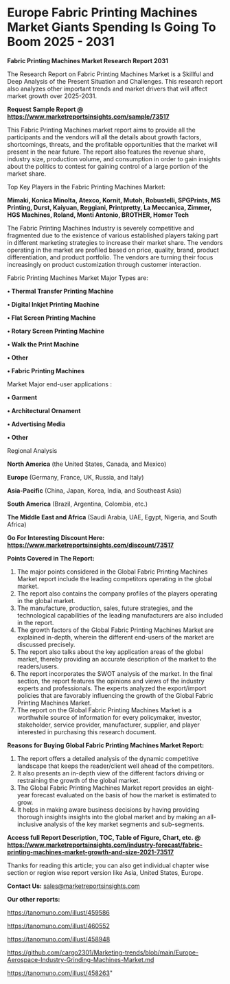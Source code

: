 # Europe Fabric Printing Machines Market Giants Spending Is Going To Boom 2025 - 2031

<strong>Fabric Printing Machines Market Research Report 2031</strong>

The Research Report on Fabric Printing Machines Market is a Skillful and Deep Analysis of the Present Situation and Challenges. This research report also analyzes other important trends and market drivers that will affect market growth over 2025-2031.

<strong>Request Sample Report @ <a href=https://www.marketreportsinsights.com/sample/73517>https://www.marketreportsinsights.com/sample/73517</a></strong>

This Fabric Printing Machines market report aims to provide all the participants and the vendors will all the details about growth factors, shortcomings, threats, and the profitable opportunities that the market will present in the near future. The report also features the revenue share, industry size, production volume, and consumption in order to gain insights about the politics to contest for gaining control of a large portion of the market share.

Top Key Players in the Fabric Printing Machines Market:

<strong>Mimaki, Konica Minolta, Atexco, Kornit, Mutoh, Robustelli, SPGPrints, MS Printing, Durst, Kaiyuan, Reggiani, Printpretty, La Meccanica, Zimmer, HGS Machines, Roland, Monti Antonio, BROTHER, Homer Tech</strong>

The Fabric Printing Machines Industry is severely competitive and fragmented due to the existence of various established players taking part in different marketing strategies to increase their market share. The vendors operating in the market are profiled based on price, quality, brand, product differentiation, and product portfolio. The vendors are turning their focus increasingly on product customization through customer interaction.

Fabric Printing Machines Market Major Types are:

<strong>• Thermal Transfer Printing Machine

• Digital Inkjet Printing Machine

• Flat Screen Printing Machine

• Rotary Screen Printing Machine

• Walk the Print Machine

• Other

• Fabric Printing Machines</strong>

Market Major end-user applications :

<strong>• Garment

• Architectural Ornament 

• Advertising Media

• Other</strong>

Regional Analysis

</u><strong><b>North America</b></strong> (the United States, Canada, and Mexico)

<strong><b>Europe </b></strong>(Germany, France, UK, Russia, and Italy)

<strong><b>Asia-Pacific</b></strong> (China, Japan, Korea, India, and Southeast Asia)

<strong><b>South America</b></strong> (Brazil, Argentina, Colombia, etc.)

<strong><b>The Middle East and Africa</b></strong> (Saudi Arabia, UAE, Egypt, Nigeria, and South Africa)

<strong>Go For Interesting Discount Here: <a href=https://www.marketreportsinsights.com/discount/73517>https://www.marketreportsinsights.com/discount/73517</a></strong>

<strong>Points Covered in The Report:</strong>
<ol>
  <li>The major points considered in the Global Fabric Printing Machines Market report include the leading competitors operating in the global market.</li>
  <li>The report also contains the company profiles of the players operating in the global market.</li>
  <li>The manufacture, production, sales, future strategies, and the technological capabilities of the leading manufacturers are also included in the report.</li>
  <li>The growth factors of the Global Fabric Printing Machines Market are explained in-depth, wherein the different end-users of the market are discussed precisely.</li>
  <li>The report also talks about the key application areas of the global market, thereby providing an accurate description of the market to the readers/users.</li>
  <li>The report incorporates the SWOT analysis of the market. In the final section, the report features the opinions and views of the industry experts and professionals. The experts analyzed the export/import policies that are favorably influencing the growth of the Global Fabric Printing Machines Market.</li>
  <li>The report on the Global Fabric Printing Machines Market is a worthwhile source of information for every policymaker, investor, stakeholder, service provider, manufacturer, supplier, and player interested in purchasing this research document.</li>
</ol>
<strong>Reasons for Buying Global Fabric Printing Machines Market Report:</strong>

<ol>
  <li>The report offers a detailed analysis of the dynamic competitive landscape that keeps the reader/client well ahead of the competitors.</li>
  <li>It also presents an in-depth view of the different factors driving or restraining the growth of the global market.</li>
  <li>The Global Fabric Printing Machines Market report provides an eight-year forecast evaluated on the basis of how the market is estimated to grow.</li>
  <li>It helps in making aware business decisions by having providing thorough insights insights into the global market and by making an all-inclusive analysis of the key market segments and sub-segments.</li>
</ol>
<strong>Access full Report Description, TOC, Table of Figure, Chart, etc. @ <a href=https://www.marketreportsinsights.com/industry-forecast/fabric-printing-machines-market-growth-and-size-2021-73517>https://www.marketreportsinsights.com/industry-forecast/fabric-printing-machines-market-growth-and-size-2021-73517</a></strong>


Thanks for reading this article; you can also get individual chapter wise section or region wise report version like Asia, United States, Europe.

<strong>Contact Us:</strong>
sales@marketreportsinsights.com

<strong>Our other reports:</strong>

<a href=https://tanomuno.com/illust/459586>https://tanomuno.com/illust/459586</a>

<a href=https://tanomuno.com/illust/460552>https://tanomuno.com/illust/460552</a>

<a href=https://tanomuno.com/illust/458948>https://tanomuno.com/illust/458948</a>

<a href=https://github.com/cargo2301/Marketing-trends/blob/main/Europe-Aerospace-Industry-Grinding-Machines-Market.md>https://github.com/cargo2301/Marketing-trends/blob/main/Europe-Aerospace-Industry-Grinding-Machines-Market.md</a>

<a href=https://tanomuno.com/illust/458263>https://tanomuno.com/illust/458263</a>"
